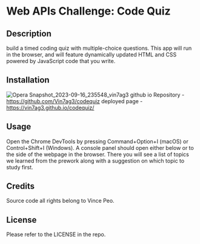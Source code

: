 # Web APIs Challenge: Code Quiz

## Description

build a timed coding quiz with multiple-choice questions. This app will run in the browser, and will feature dynamically updated HTML and CSS powered by JavaScript code that you write. 

## Installation

![Opera Snapshot_2023-09-16_235548_vin7ag3 github io](https://github.com/Vin7ag3/codequiz/assets/48032663/62d73f89-370e-4bad-92a1-2cde95544823)
Repository - https://github.com/Vin7ag3/codequiz
deployed page - https://vin7ag3.github.io/codequiz/

## Usage

Open the Chrome DevTools by pressing Command+Option+I (macOS) or Control+Shift+I (Windows). A console panel should open either below or to the side of the webpage in the browser. There you will see a list of topics we learned from the prework along with a suggestion on which topic to study first.

## Credits

Source code all rights belong to Vince Peo.  

## License

Please refer to the LICENSE in the repo.
